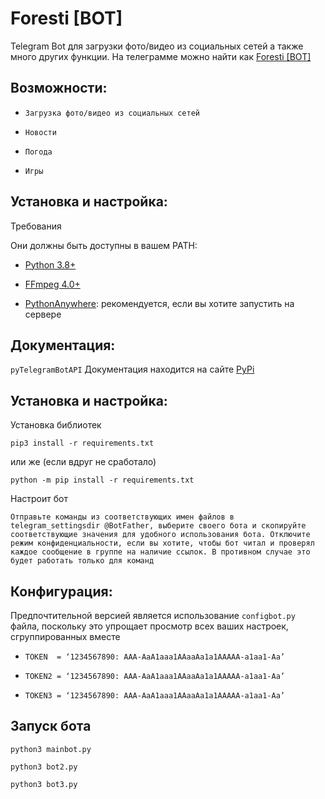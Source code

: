 # Foresti [BOT]
Telegram Bot для загрузки фото/видео из социальных сетей а также много других функции.
На телеграмме можно найти как [Foresti [BOT]](https://t.me/foresti_bot)

## Возможности:

 - `Загрузка фото/видео из социальных сетей`

 - `Новости`

 - `Погода`

 - `Игры`

## Установка и настройка:

Требования

Они должны быть доступны в вашем PATH:

 - [Python 3.8+](https://www.python.org/)
 
 - [FFmpeg 4.0+](https://ffmpeg.org/download.html)
 
 - [PythonAnywhere](https://www.pythonanywhere.com/): рекомендуется, если вы хотите запустить на сервере
 
## Документация:
 
 `pyTelegramBotAPI` Документация находится на сайте [PyPi](https://pypi.org/project/pyTelegramBotAPI/)
## Установка и настройка:
 
 Установка библиотек
 
  `pip3 install -r requirements.txt`
  
  или же (если вдруг не сработало)
  
  `python -m pip install -r requirements.txt`

 Настроит бот
 
  `Отправьте команды из соответствующих имен файлов в telegram_settingsdir @BotFather, выберите своего бота и скопируйте соответствующие значения для удобного использования бота. Отключите режим конфиденциальности, если вы хотите, чтобы бот читал и проверял каждое сообщение в группе на наличие ссылок. В противном случае это будет работать только для команд`

## Конфигурация:

Предпочтительной версией является использование `configbot.py` файла, поскольку это упрощает просмотр всех ваших настроек, сгруппированных вместе

 - `TOKEN  = ‘1234567890: AAA-AaA1aaa1AAaaAa1a1AAAAA-a1aa1-Aa’`
	
 - `TOKEN2 = ‘1234567890: AAA-AaA1aaa1AAaaAa1a1AAAAA-a1aa1-Aa’`
	
 - `TOKEN3 = ‘1234567890: AAA-AaA1aaa1AAaaAa1a1AAAAA-a1aa1-Aa’`
 
 ## Запуск бота
 
`python3 mainbot.py`

`python3 bot2.py` 

`python3 bot3.py`
